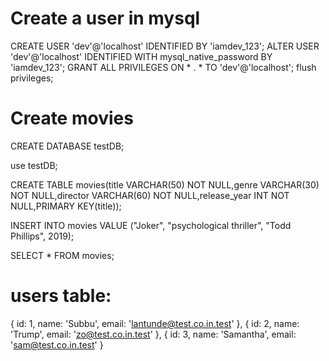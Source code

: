 
# Create a user in mysql
CREATE USER 'dev'@'localhost' IDENTIFIED BY 'iamdev_123';
ALTER USER 'dev'@'localhost' IDENTIFIED WITH mysql_native_password BY 'iamdev_123';
GRANT ALL PRIVILEGES ON * . * TO 'dev'@'localhost';
flush privileges;
# Create movies
CREATE DATABASE testDB;

use  testDB;

CREATE TABLE movies(title VARCHAR(50) NOT NULL,genre VARCHAR(30) NOT NULL,director VARCHAR(60) NOT NULL,release_year INT NOT NULL,PRIMARY KEY(title));


INSERT INTO movies VALUE ("Joker", "psychological thriller", "Todd Phillips", 2019);

SELECT * FROM movies;


# users table:
{ id: 1, name: 'Subbu', email: 'lantunde@test.co.in.test' },
{ id: 2, name: 'Trump', email: 'zo@test.co.in.test' },
{ id: 3, name: 'Samantha', email: 'sam@test.co.in.test' }